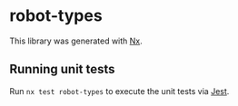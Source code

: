 # robot-types

This library was generated with [Nx](https://nx.dev).

## Running unit tests

Run `nx test robot-types` to execute the unit tests via [Jest](https://jestjs.io).
